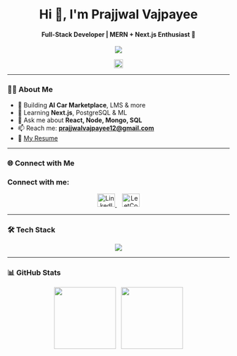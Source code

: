 <h1 align="center">Hi 👋, I'm Prajjwal Vajpayee</h1>
<h4 align="center">Full-Stack Developer | MERN + Next.js Enthusiast 🚀</h4>

<p align="center">
  <img src="https://readme-typing-svg.herokuapp.com?font=Fira+Code&duration=2500&pause=700&color=00FFAA&center=true&vCenter=true&width=380&lines=React+%7C+Next+%7C+Node+%7C+MongoDB;Full-stack+Web+Developer;Always+learning+something+new+💡" />
</p>

<p align="center">
  <img src="https://komarev.com/ghpvc/?username=prajjwalvajpayee&style=flat-square&color=brightgreen" height="20"/>
</p>

---

### 🙋‍♂️ About Me
- 🔭 Building **AI Car Marketplace**, LMS & more  
- 🌱 Learning **Next.js**, PostgreSQL & ML  
- 💬 Ask me about **React, Node, Mongo, SQL**  
- 📫 Reach me: **prajjwalvajpayee12@gmail.com**  
- 📄 [My Resume](https://drive.google.com/file/d/1DrWhLxgbKgVjMw8saMetoXemxLWueUZO/view?usp=sharing)

---

### 🌐 Connect with Me

<h3 align="left">Connect with me:</h3>

<p align="center">
  <a href="https://linkedin.com/in/prajjwal-vajpayee-9899b0259" target="_blank">
    <img src="https://raw.githubusercontent.com/rahuldkjain/github-profile-readme-generator/master/src/images/icons/Social/linked-in-alt.svg" alt="LinkedIn" height="30" width="40" />
  </a>
  &nbsp;&nbsp;
  <a href="https://www.leetcode.com/prajjwalvajpayee12" target="_blank">
    <img src="https://raw.githubusercontent.com/rahuldkjain/github-profile-readme-generator/master/src/images/icons/Social/leet-code.svg" alt="LeetCode" height="30" width="40" />
  </a>
</p>




---

### 🛠 Tech Stack

<p align="center">
  <img src="https://skillicons.dev/icons?i=js,ts,react,nextjs,nodejs,express,mongodb,mysql,postgres,tailwind,bootstrap,java,cpp,python,redux,git,github,vscode" />
</p>

---

### 📊 GitHub Stats

<p align="center">
  <img src="https://github-readme-stats.vercel.app/api?username=prajjwalvajpayee&show_icons=true&theme=radical&hide_title=true&hide_rank=true" height="140"/>
  &nbsp;
  <img src="https://github-readme-streak-stats.herokuapp.com/?user=prajjwalvajpayee&theme=radical&hide_border=true" height="140"/>
</p>

